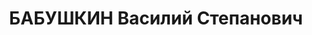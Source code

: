 ---
title: БАБУШКИН Василий Степанович
description: "(1902-1937), чл.РКП(б) с 1918. В 10.1918 чл.Владимирского СРМ «III Интернационал».\
  \ В 1918-1920 в РККА:политработник. На комсомольской работе в Украине, 1937 военнослужащий.\
  \ Арестован 08.08.1937 г., осужден, расстрелян. \n  04.11.1918-05.10.1919 член ЦК\
  \ РКСМ. Делегат I, II съезда РКСМ"
---